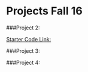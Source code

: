 # Projects Fall 16

###Project 2:

[Starter Code Link:](https://utdallas.box.com/v/Project2-StarterCode) 


###Project 3:


###Project 4:


